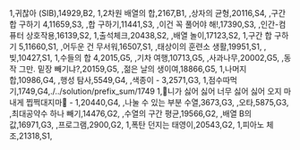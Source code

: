 1,귀찮아 (SIB),14929,B2,
1,2차원 배열의 합,2167,B1,
,상자의 균형,20116,S4,
,구간 합 구하기 4,11659,S3,
,합 구하기,11441,S3,
,이건 꼭 풀어야 해!,17390,S3,
,인간-컴퓨터 상호작용,16139,S2,
1,출석체크,20438,S2,
,배열 놀이,17123,S2,
1,구간 합 구하기 5,11660,S1,
,어두운 건 무서워,16507,S1,
,태상이의 훈련소 생활,19951,S1,
,빚,10427,S1,
1,수들의 합 4,2015,G5,
,기차 여행,10713,G5,
,사과나무,20002,G5,
,동작 그만. 밑장 빼기냐?,20159,G5,
,젊은 날의 생이여,18866,G5,
1,나머지 합,10986,G4,
,행성 탐사,5549,G4,
,색종이 - 3,2571,G3,
1,점수따먹기,1749,G4,./../solution/prefix_sum/1749
1,🎵니가 싫어 싫어 너무 싫어 싫어 오지 마 내게 찝쩍대지마🎵 - 1,20440,G4,
,나눌 수 있는 부분 수열,3673,G3,
,오타,5875,G3,
,최대공약수 하나 빼기,14476,G2,
,수열의 구간 평균,19566,G2,
,배열 B의 값,16971,G3,
,프로그램,2900,G2,
1,폭탄 던지는 태영이,20543,G2,
1,피아노 체조,21318,S1,
